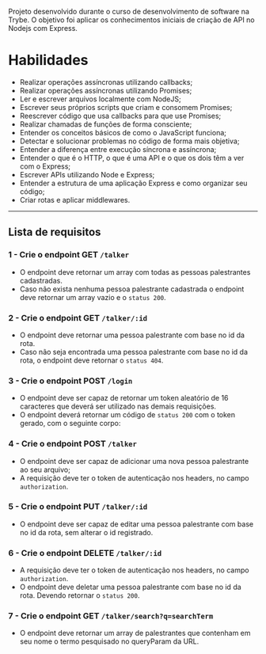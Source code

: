 Projeto desenvolvido durante o curso de desenvolvimento de software na Trybe. O objetivo foi aplicar os conhecimentos iniciais de criação de API no Nodejs com Express.

# Habilidades
- Realizar operações assíncronas utilizando callbacks;
- Realizar operações assíncronas utilizando Promises;
- Ler e escrever arquivos localmente com NodeJS;
- Escrever seus próprios scripts que criam e consomem Promises;
- Reescrever código que usa callbacks para que use Promises;
- Realizar chamadas de funções de forma consciente;
- Entender os conceitos básicos de como o JavaScript funciona;
- Detectar e solucionar problemas no código de forma mais objetiva;
- Entender a diferença entre execução síncrona e assíncrona;
- Entender o que é o HTTP, o que é uma API e o que os dois têm a ver com o Express;
- Escrever APIs utilizando Node e Express;
- Entender a estrutura de uma aplicação Express e como organizar seu código;
- Criar rotas e aplicar middlewares.
---

## Lista de requisitos

### 1 - Crie o endpoint GET `/talker`
- O endpoint deve retornar um array com todas as pessoas palestrantes cadastradas.
- Caso não exista nenhuma pessoa palestrante cadastrada o endpoint deve retornar um array vazio e o `status 200`.

### 2 - Crie o endpoint GET `/talker/:id`

- O endpoint deve retornar uma pessoa palestrante com base no id da rota.
- Caso não seja encontrada uma pessoa palestrante com base no id da rota, o endpoint deve retornar o `status 404`.

### 3 - Crie o endpoint POST `/login`
- O endpoint deve ser capaz de retornar um token aleatório de 16 caracteres que deverá ser utilizado nas demais requisições.
- O endpoint deverá retornar um código de `status 200` com o token gerado, com o seguinte corpo:

### 4 - Crie o endpoint POST `/talker`
- O endpoint deve ser capaz de adicionar uma nova pessoa palestrante ao seu arquivo;
- A requisição deve ter o token de autenticação nos headers, no campo `authorization`.

### 5 - Crie o endpoint PUT `/talker/:id`

- O endpoint deve ser capaz de editar uma pessoa palestrante com base no id da rota, sem alterar o id registrado.

### 6 - Crie o endpoint DELETE `/talker/:id`

- A requisição deve ter o token de autenticação nos headers, no campo `authorization`.
- O endpoint deve deletar uma pessoa palestrante com base no id da rota. Devendo retornar o `status 200`.

### 7 - Crie o endpoint GET `/talker/search?q=searchTerm`
- O endpoint deve retornar um array de palestrantes que contenham em seu nome o termo pesquisado no queryParam da URL.
